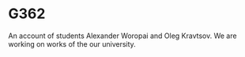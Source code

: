 # G362
An account of students Alexander Woropai and Oleg Kravtsov. We are working on works of the our university.
